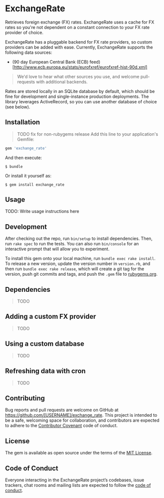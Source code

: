# ExchangeRate

Retrieves foreign exchange (FX) rates. ExchangeRate uses a cache for FX rates so you're not dependent on a constant connection to your FX rate provider of choice.

ExchangeRate has a pluggable backend for FX rate providers, so custom providers can be added with ease. Currently, ExchangeRate supports the following data sources:

- (90 day European Central Bank (ECB) feed)[http://www.ecb.europa.eu/stats/eurofxref/eurofxref-hist-90d.xml]

> We'd love to hear what other sources you use, and welcome pull-requests with additional backends.

Rates are stored locally in an SQLite database by default, which should be fine for development and single-instance production deployments. The library leverages ActiveRecord, so you can use another database of choice (see below).


## Installation
> TODO fix for non-rubygems release
Add this line to your application's Gemfile:

```ruby
gem 'exchange_rate'
```

And then execute:

    $ bundle

Or install it yourself as:

    $ gem install exchange_rate

## Usage

TODO: Write usage instructions here

## Development

After checking out the repo, run `bin/setup` to install dependencies. Then, run `rake spec` to run the tests. You can also run `bin/console` for an interactive prompt that will allow you to experiment.

To install this gem onto your local machine, run `bundle exec rake install`. To release a new version, update the version number in `version.rb`, and then run `bundle exec rake release`, which will create a git tag for the version, push git commits and tags, and push the `.gem` file to [rubygems.org](https://rubygems.org).

## Dependencies
> TODO

## Adding a custom FX provider
> TODO

## Using a custom database
> TODO

## Refreshing data with cron
> TODO

## Contributing

Bug reports and pull requests are welcome on GitHub at https://github.com/[USERNAME]/exchange_rate. This project is intended to be a safe, welcoming space for collaboration, and contributors are expected to adhere to the [Contributor Covenant](http://contributor-covenant.org) code of conduct.

## License

The gem is available as open source under the terms of the [MIT License](https://opensource.org/licenses/MIT).

## Code of Conduct

Everyone interacting in the ExchangeRate project’s codebases, issue trackers, chat rooms and mailing lists are expected to follow the [code of conduct](https://github.com/[USERNAME]/exchange_rate/blob/master/CODE_OF_CONDUCT.md).
